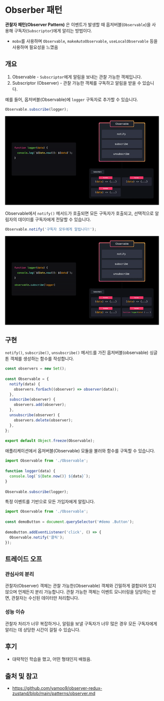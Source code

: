 # Obserber 패턴

**관찰자 패턴(Observer Pattern)** 은 이벤트가 발생할 때 옵저버블(`Observable`)을 사용해 구독자(`Subscriptor`)에게 알리는 방법이다.

- `mobx`를 사용하며 `Observable`, `makeAutoObservable`, `useLocalObservable` 등을 사용하며 필요성을 느꼈음

## 개요

1. Observable - `Subscriptor`에게 알림을 보내는 관찰 가능한 객체입니다.
1. Subscriptor (Observer) - 관찰 가능한 객체를 구독하고 알림을 받을 수 있습니다.

예를 들어, 옵저버블(Observable)에 `logger` 구독자로 추가할 수 있습니다.

```js
Observable.subscribe(logger);
```

![](./observer-pattern-1.gif)

Observable에서 `notify()` 메서드가 호출되면 모든 구독자가 호출되고, 선택적으로 알림자의 데이터를 구독자에게 전달할 수 있습니다.

```js
Observable.notify('구독자 모두에게 알립니다!');
```

![](./observer-pattern-2.gif)

## 구현

`notify()`, `subscribe()`, `unsubscribe()` 메서드를 가진 옵저버블(observable) 싱글톤 객체를 생성하는 함수를 작성합니다.

```js
const observers = new Set();

const Observable = {
  notify(data) {
    observers.forEach((observer) => observer(data));
  },
  subscribe(observer) {
    observers.add(observer);
  },
  unsubscribe(observer) {
    observers.delete(observer);
  },
};

export default Object.freeze(Observable);
```

애플리케이션에서 옵저버블(Observable) 모듈을 불러와 함수를 구독할 수 있습니다.

```js
import Observable from './Observable';

function logger(data) {
  console.log(`${Date.now()} ${data}`);
}

Observable.subscribe(logger);
```

특정 이벤트를 기반으로 모든 가입자에게 알립니다.

```js
import Observable from './Observable';

const demoButton = document.querySelector('#demo .Button');

demoButton.addEventListener('click', () => {
  Observable.notify('클릭');
});
```

## 트레이드 오프

### 관심사의 분리

관찰자(Observer) 객체는 관찰 가능한(Observable) 객체와 긴밀하게 결합되어 있지 않으며 언제든지 분리 가능합니다.
관찰 가능한 객체는 이벤트 모니터링을 담당하는 반면, 관찰자는 수신된 데이터만 처리합니다.

### 성능 이슈

관찰자 처리가 너무 복잡하거나, 알림을 보낼 구독자가 너무 많은 경우 모든 구독자에게 알리는 데 상당한 시간이 걸릴 수 있습니다.

## 후기

- 대략적인 학습을 했고, 어떤 형태인지 배웠음.

## 출처 및 참고

- https://github.com/yamoo9/observer-redux-zustand/blob/main/patterns/observer.md
